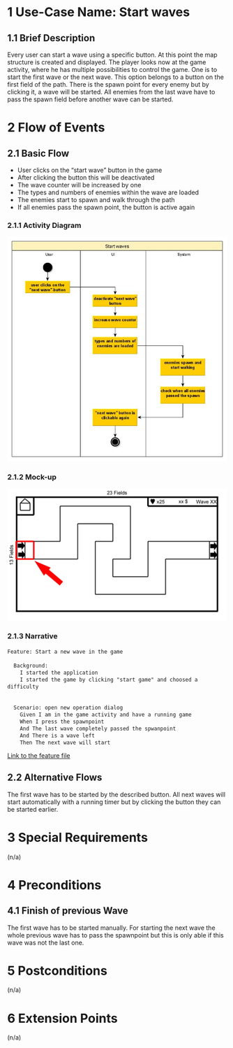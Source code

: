 # 1 Use-Case Name: Start waves

## 1.1 Brief Description
Every user can start a wave using a specific button. At this point the map structure is created and displayed. The player looks now at the game activity, where he has multiple possibilities to control the game. One is to start the first wave or the next wave. This option belongs to a button on the first field of the path. There is the spawn point for every enemy but by clicking it, a wave will be started. All enemies from the last wave have to pass the spawn field before another wave can be started.

# 2 Flow of Events
## 2.1 Basic Flow
- User clicks on the “start wave” button in the game
- After clicking the button this will be deactivated
- The wave counter will be increased by one
- The types and numbers of enemies within the wave are loaded
- The enemies start to spawn and walk through the path
- If all enemies pass the spawn point, the button is active again

### 2.1.1 Activity Diagram
![Activity Diagram for StartWaves](./Activity_Diagram-Start_Waves.jpg)

### 2.1.2 Mock-up
![Mockup for StartWaves](./Mockup-Start_Waves.jpg)

### 2.1.3 Narrative
```gherkin
Feature: Start a new wave in the game

  Background:
    I started the application
    I started the game by clicking "start game" and choosed a difficulty


  Scenario: open new operation dialog
    Given I am in the game activity and have a running game
    When I press the spawnpoint
    And The last wave completely passed the spwanpoint
    And There is a wave left
    Then The next wave will start
```

[Link to the feature file](https://github.com/niwa99/Tower-Defense/blob/master/app/src/androidTest/assets/features/StartWaves.feature)

## 2.2 Alternative Flows
The first wave has to be started by the described button. All next waves will start automatically with a running timer but by clicking the button they can be started earlier.

# 3 Special Requirements
(n/a)

# 4 Preconditions
## 4.1 Finish of previous Wave
The first wave has to be started manually. For starting the next wave the whole previous wave has to pass the spawnpoint but this is only able if this wave was not the last one.

# 5 Postconditions
(n/a)
 
# 6 Extension Points
(n/a)
